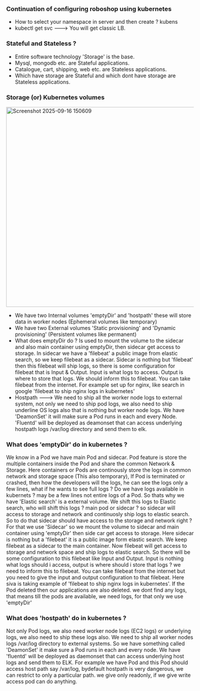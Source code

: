 ### Continuation of configuring roboshop using kubernetes
- How to select your namespace in server and then create ? kubens <namespace>
- kubectl get svc ---> You will get classic LB.

### Stateful and Stateless ?
- Entire software technology 'Storage' is the base.
- Mysql, mongodb etc. are Stateful applications.
- Catalogue, cart, shipping, web etc. are Stateless applications.
- Which have storage are Stateful and which dont have storage are Stateless applications.

### Storage (or) Kubernetes volumes
<img width="543" height="538" alt="Screenshot 2025-09-16 150609" src="https://github.com/user-attachments/assets/0d693011-3743-4f0f-b68f-90055132d257" />

- We have two Internal volumes 'emptyDir' and 'hostpath' these will store data in worker nodes (Ephemeral volumes like temporary)  
- We have two External volumes 'Static provisioning' and 'Dynamic provisioning' (Persistent volumes like permanent)
- What does emptyDir do ? Is used to mount the volume to the sidecar and also main container using emptyDir, then sidecar get access to storage. In sidecar we have a 'filebeat' a public image from elastic search, so we keep filebeat as a sidecar. Sidecar is nothing but 'filebeat' then this filebeat will ship logs, so there is some configuration for filebeat that is Input & Output. Input is what logs to access. Output is where to store that logs. We should inform this to filebeat. You can take filebeat from the internet. For example set up for nginx, like search in google 'filebeat to ship nginx logs in kubernetes'
- Hostpath ---> We need to ship all the worker node logs to external system, not only we need to ship pod logs, we also need to ship underline OS logs also that is nothing but worker node logs. We have 'DeamonSet' it will make sure a Pod runs in each and every Node. 'Fluentd' will be deployed as deamonset that can access underlying hostpath logs /var/log directory and send them to elk.

### What does 'emptyDir' do in kubernetes ?
 We know in a Pod we have main Pod and sidecar. Pod feature is store the multiple containers inside the Pod and share the common Network & Storage. Here containers or Pods are continously store the logs in common network and storage space (This also temporary), If Pod is terminated or crashed, then how the developers will the logs, he can see the logs only a few lines, what if he wants to see full logs ? Do we have logs available in kubernets ? may be a few lines not entire logs of a Pod. So thats why we have 'Elastic search' is a external volume. We shift this logs to Elastic search, who will shift this logs ? main pod or sidecar ? so sidecar will access to storage and network and continuosly ship logs to elastic search. So to do that sidecar should have access to the storage and network right ? For that we use 'Sidecar' so we mount the volume to sidecar and main container using 'emptyDir' then side car get access to storage. Here sidecar is nothing but a 'filebeat' it is a public image form elastic search. We keep filebeat as a sidecar to the main container. Now filebeat will get access to storage and network space and ship logs to elastic search. So there will be some configuration to this filebeat like Input and Output. Input is nothing what logs should i access, output is where should i store that logs ? we need to inform this to filebeat. You can take filebeat from the internet but you need to give the input and output configuration to that filebeat. Here siva is taking example of 'filebeat to ship nginx logs in kubernetes'. If the Pod deleted then our applications are also deleted. we dont find any logs, that means till the pods are available, we need logs, for that only we use 'emptyDir'

 ### What does 'hostpath' do in kubernetes ?
 Not only Pod logs, we also need worker node logs (EC2 logs) or underlying logs, we also need to ship these logs also. We need to ship all worker nodes logs /var/log directory to external systems. So we have something called 'DeamonSet' it make sure a Pod runs in each and every node. We have 'fluentd' will be deployed as daemonset that can access underlying host logs and send them to ELK. For example we have Pod and this Pod should access host path say /var/log, bydefault hostpath is very dangerous, we can restrict to only a particular path. we give only readonly, if we give write access pod can do anything.
